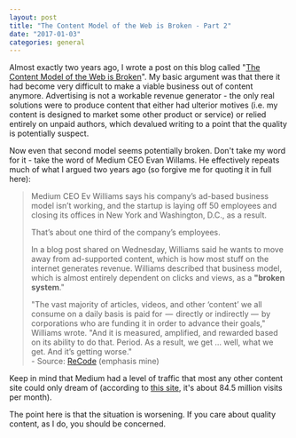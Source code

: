```yaml
---
layout: post
title: "The Content Model of the Web is Broken - Part 2"
date: "2017-01-03"
categories: general
---
```


Almost exactly two years ago, I wrote a post on this blog called "[The Content Model of the Web is Broken](http://www.remotesynthesis.com/general/2015/01/16/content-model-of-web-is-broken/)". My basic argument was that there it had become very difficult to make a viable business out of content anymore. Advertising is not a workable revenue generator - the only real solutions were to produce content that either had ulterior motives (i.e. my content is designed to market some other product or service) or relied entirely on unpaid authors, which devalued writing to a point that the quality is potentially suspect.

Now even that second model seems potentially broken. Don't take my word for it - take the word of Medium CEO Evan Willams. He effectively repeats much of what I argued two years ago (so forgive me for quoting it in full here):

> Medium CEO Ev Williams says his company’s ad-based business model isn’t working, and the startup is laying off 50 employees and closing its offices in New York and Washington, D.C., as a result.
>
> That’s about one third of the company’s employees.
>
> In a blog post shared on Wednesday, Williams said he wants to move away from ad-supported content, which is how most stuff on the internet generates revenue. Williams described that business model, which is almost entirely dependent on clicks and views, as a **"broken system**."
>
> "The vast majority of articles, videos, and other ‘content’ we all consume on a daily basis is paid for  —  directly or indirectly —  by corporations who are funding it in order to advance their goals," Williams wrote. "And it is measured, amplified, and rewarded based on its ability to do that. Period. As a result, we get … well, what we get. And it’s getting worse."<br>- Source: [ReCode](http://www.recode.net/2017/1/4/14169348/medium-layoffs-ad-business-model-change) (emphasis mine)

Keep in mind that Medium had a level of traffic that most any other content site could only dream of (according to [this site](https://www.similarweb.com/website/medium.com#overview), it's about 84.5 million visits per month).

The point here is that the situation is worsening. If you care about quality content, as I do, you should be concerned.